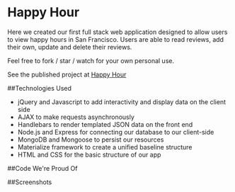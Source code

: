 # Happy Hour

Here we created our first full stack web application designed to allow users to view happy hours in San Francisco.  Users are able to read reviews, add their own, update and delete their reviews.

Feel free to fork / star / watch for your own personal use.

See the published project at [Happy Hour](https://morning-spire-17654.herokuapp.com "Happy Hour")

##Technologies Used

- jQuery and Javascript to add interactivity and display data on the client side
- AJAX to make requests asynchronously
- Handlebars to render templated JSON data on the front end
- Node.js and Express for connecting our database to our client-side
- MongoDB and Mongoose to persist our resources
- Materialize framework to create a unified baseline structure
- HTML and CSS for the basic structure of our app

##Code We're Proud Of

##Screenshots




